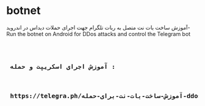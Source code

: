 # botnet
 آموزش ساخت بات نت متصل به ربات تلگرام جهت اجرای حملات دیداس در اندروید- Run the botnet on Android for DDos attacks and control the Telegram bot

<br>
<pre>
<h3> آموزش اجرای اسکریپت و حمله :<h3>
<pre>
 https://telegra.ph/آموزش-ساخت-بات-نت-برای-حمله-ddos-روی-هاست-متصل-به-ربات-تلگرام-04-20

